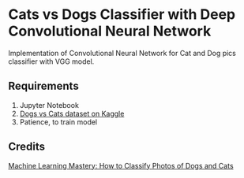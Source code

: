 # Cats vs Dogs Classifier with Deep Convolutional Neural Network

Implementation of Convolutional Neural Network for Cat and Dog pics classifier with VGG model.

## Requirements

1. Jupyter Notebook
2. [Dogs vs Cats dataset on Kaggle](https://www.kaggle.com/c/dogs-vs-cats/data)
3. Patience, to train model

## Credits

[Machine Learning Mastery: How to Classify Photos of Dogs and Cats](https://machinelearningmastery.com/how-to-develop-a-convolutional-neural-network-to-classify-photos-of-dogs-and-cats/)
